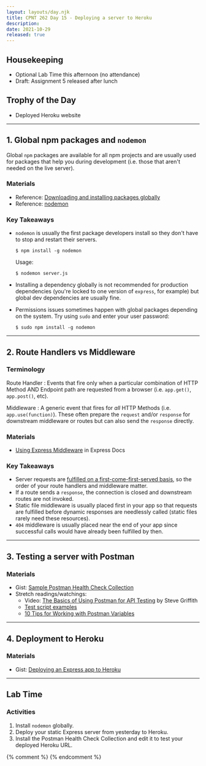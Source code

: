 ```yaml
---
layout: layouts/day.njk
title: CPNT 262 Day 15 - Deploying a server to Heroku
description: 
date: 2021-10-29
released: true
---
```


## Housekeeping
- Optional Lab Time this afternoon (no attendance)
- Draft: Assignment 5 released after lunch

## Trophy of the Day
- Deployed Heroku website

---

## 1. Global npm packages and `nodemon`
Global `npm` packages are available for all npm projects and are usually used for packages that help you during development (i.e. those that aren't needed on the live server). 

### Materials
- Reference: [Downloading and installing packages globally](https://docs.npmjs.com/downloading-and-installing-packages-globally)
- Reference: [nodemon](https://www.npmjs.com/package/nodemon)

### Key Takeaways
- `nodemon` is usually the first package developers install so they don't have to stop and restart their servers.

    ```
    $ npm install -g nodemon
    ```

    Usage:

    ```
    $ nodemon server.js
    ```
- Installing a dependency globally is not recommended for production dependencies (you're locked to one version of `express`, for example) but global dev dependencies are usually fine.
- Permissions issues sometimes happen with global packages depending on the system. Try using `sudo` and enter your user password:

    ```
    $ sudo npm install -g nodemon
    ```

---

## 2. Route Handlers vs Middleware
### Terminology
Route Handler
: Events that fire only when a particular combination of HTTP Method AND Endpoint path are requested from a browser (i.e. `app.get()`, `app.post()`, etc).

Middleware
: A generic event that fires for _all_ HTTP Methods (i.e. `app.use(function)`). These often prepare the `request` and/or `response` for downstream middleware or routes but can also send the `response` directly.

### Materials
- [Using Express Middleware](https://expressjs.com/en/guide/using-middleware.html) in Express Docs

### Key Takeaways
- Server requests are [fulfilled on a first-come-first-served basis](https://stackoverflow.com/questions/32603818/order-of-router-precedence-in-express-js), so the order of your route handlers and middleware matter.
- If a route sends a `response`, the connection is closed and downstream routes are not invoked.
- Static file middleware is usually placed first in your app so that requests are fulfilled before dynamic responses are needlessly called (static files rarely need these resources). 
- `404` middleware is usually placed near the end of your app since successful calls would have already been fulfilled by then.

---

## 3. Testing a server with Postman
### Materials
- Gist: [Sample Postman Health Check Collection](https://gist.github.com/acidtone/bbcd40dc57774dfd0b01ddf3745e905b)
- Stretch readings/watchings:
    - Video: [The Basics of Using Postman for API Testing](https://youtu.be/t5n07Ybz7yI) by Steve Griffith
    - [Test script examples](https://learning.postman.com/docs/writing-scripts/script-references/test-examples/)
    - [10 Tips for Working with Postman Variables](https://blog.postman.com/10-tips-for-working-with-postman-variables/)

---

## 4. Deployment to Heroku
### Materials
- Gist: [Deploying an Express app to Heroku](https://gist.github.com/acidtone/0e02f60221468344482722fe9dcc7fba)

---

## Lab Time
### Activities
1. Install `nodemon` globally.
2. Deploy your static Express server from yesterday to Heroku.
3. Install the Postman Health Check Collection and edit it to test your deployed Heroku URL.

{% comment %}
{% endcomment %}